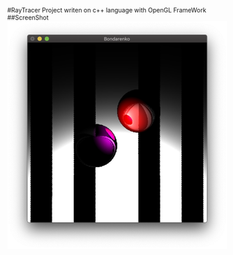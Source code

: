 #RayTracer
Project writen on c++ language with OpenGL FrameWork
##ScreenShot
![alt text](https://github.com/bondarenkovladislav/RayTracer/blob/master/result.png)